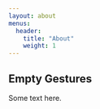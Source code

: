 ```yaml
---
layout: about
menus: 
  header:
    title: "About"
    weight: 1
---
```


## Empty Gestures

Some text here.
